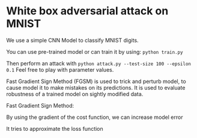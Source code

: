 # White box adversarial attack on MNIST

We use a simple CNN Model to classify MNIST digits.

You can use pre-trained model or can train it by using:
``
python train.py
``


Then perform an attack with
``
python attack.py --test-size 100 --epsilon 0.1
``
Feel free to play with parameter values.

Fast Gradient Sign Method (FGSM) is used  to trick and perturb model, to cause model it to make mistakes on its predictions.
It is used to evaluate robustness of a trained model on sightly modified data.



Fast Gradient Sign Method:


By using the gradient of the cost function, we can increase model error

It tries to approximate the loss function


